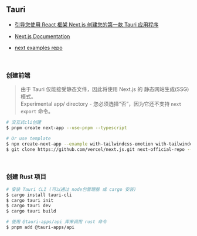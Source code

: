 ## Tauri

- [引导您使用 React 框架 Next.js 创建您的第一款 Tauri 应用程序](https://tauri.app/zh-cn/v1/guides/getting-started/setup/next-js)

- [Next.js Documentation](https://nextjs.org/docs)

- [next examples repo](https://github.com/vercel/next.js/tree/canary/examples)

<br />

### 创建前端

> 由于 Tauri 仅能接受静态文件，因此将使用 Next.js 的 静态网站生成(SSG) 模式。<br />
> Experimental app/ directory - 您必须选择“否”，因为它还不支持 `next export` 命令。

```bash
# 交互式cli创建
$ pnpm create next-app --use-pnpm --typescript

# Or use template
$ npx create-next-app --example with-tailwindcss-emotion with-tailwindcss-emotion-app
$ git clone https://github.com/vercel/next.js.git next-official-repo --depth=1
```

<br />

### 创建 Rust 项目

```bash
# 安装 Tauri CLI (可以通过 node包管理器 或 cargo 安装)
$ cargo install tauri-cli
$ cargo tauri init
$ cargo tauri dev
$ cargo tauri build

# 使用 @tauri-apps/api 库来调用 rust 命令
$ pnpm add @tauri-apps/api
```

